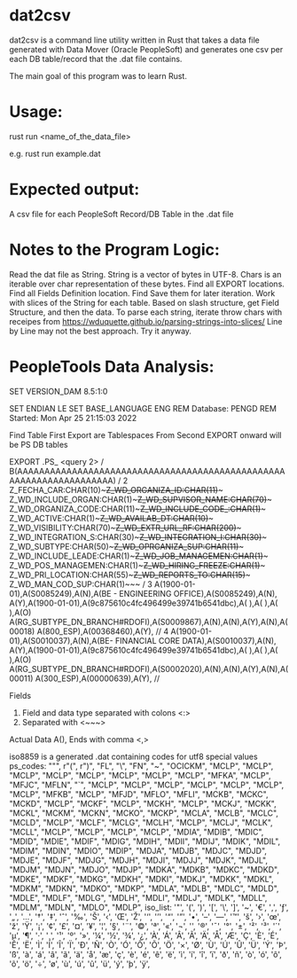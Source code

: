 # dat2csv

dat2csv is a command line utility written in Rust that takes a data file generated with Data Mover (Oracle PeopleSoft) and generates one csv per each DB table/record that the .dat file contains.

The main goal of this program was to learn Rust.

Usage:
======
rust run <name_of_the_data_file>

e.g. rust run example.dat

Expected output:
================
A csv file for each PeopleSoft Record/DB Table in the .dat file

Notes to the Program Logic:
==========================
Read the dat file as String. 
String is a vector of bytes in UTF-8. 
Chars is an iterable over char representation of these bytes.
Find all EXPORT <table> locations. 
Find all Fields Definition location. 
Find Save them for later iteration. 
Work with slices of the String for each table.
Based on slash structure, get Field Structure, and then the data. 
To parse each string, iterate throw chars with receipes from https://wduquette.github.io/parsing-strings-into-slices/
Line by Line may not the best approach. Try it anyway.


PeopleTools Data Analysis:
==========================
SET VERSION_DAM  8.5:1:0
      
SET ENDIAN LE
SET BASE_LANGUAGE ENG
REM Database: PENGD
REM Started: Mon Apr 25 21:15:03 2022

Find Table
First Export are Tablespaces
From Second EXPORT onward will be PS DB tables

EXPORT <Tabla>.PS_<Tabla> <Query>
<query 2>
/
B(AAAAAAAAAAAAAAAAAAAAAAAAAAAAAAAAAAAAAAAAAAAAAAAAAAAAAAAAAAAAAAAAAAAA)
/ 2
Z_FECHA_CAR:CHAR(10)~~~Z_WD_ORGANIZA_ID:CHAR(11)~~~
Z_WD_INCLUDE_ORGAN:CHAR(1)~~~Z_WD_SUPVISOR_NAME:CHAR(70)~~~
Z_WD_ORGANIZA_CODE:CHAR(11)~~~Z_WD_INCLUDE_CODE_:CHAR(1)~~~
Z_WD_ACTIVE:CHAR(1)~~~Z_WD_AVAILAB_DT:CHAR(10)~~~
Z_WD_VISIBILITY:CHAR(70)~~~Z_WD_EXTR_URL_RF:CHAR(200)~~~
Z_WD_INTEGRATION_S:CHAR(30)~~~Z_WD_INTEGRATION_I:CHAR(30)~~~
Z_WD_SUBTYPE:CHAR(50)~~~Z_WD_OPRGANIZA_SUP:CHAR(11)~~~
Z_WD_INCLUDE_LEADE:CHAR(1)~~~Z_WD_JOB_MANAGEMEN:CHAR(1)~~~
Z_WD_POS_MANAGEMEN:CHAR(1)~~~Z_WD_HIRING_FREEZE:CHAR(1)~~~
Z_WD_PRI_LOCATION:CHAR(55)~~~Z_WD_REPORTS_TO:CHAR(15)~~~
Z_WD_MAN_COD_SUP:CHAR(1)~~~
/ 3
A(1900-01-01),A(S0085249),A(N),A(BE - ENGINEERING OFFICE),A(S0085249),A(N),
A(Y),A(1900-01-01),A(9c875610c4fc496499e39741b6541dbc),A( ),A( ),A( ),A(O)
A(RG_SUBTYPE_DN_BRANCH#RDOFI),A(S0009867),A(N),A(N),A(Y),A(N),A(00018)
A(800_ESP),A(00368460),A(Y),
// 4
A(1900-01-01),A(S0010037),A(N),A(BE- FINANCIAL CORE DATA),A(S0010037),A(N),
A(Y),A(1900-01-01),A(9c875610c4fc496499e39741b6541dbc),A( ),A( ),A( ),A(O)
A(RG_SUBTYPE_DN_BRANCH#RDOFI),A(S0002020),A(N),A(N),A(Y),A(N),A(00011)
A(300_ESP),A(00000639),A(Y),
//

Fields
1) Field and data type separated with colons <:>
2) Separated with <~~~>

Actual Data
A(),
Ends with comma <,>


iso8859 is a generated .dat containing codes for utf8 special values
ps_codes: 
        "\"", r"\(", r"\)", "FL", "\\", "FN", "~", "OCICKM", "MCLP", "MCLP", "MCLP", "MCLP",
        "MCLP", "MCLP", "MCLP", "MCLP", "MFKA", "MCLP", "MFJC", "MFLN", "`", "MCLP", "MCLP",
        "MCLP", "MCLP", "MCLP", "MCLP", "MCLP", "MFKB", "MCLP", "MFJD", "MFLO", "MFLI", "MCKB",
        "MCKC", "MCKD", "MCLP", "MCKF", "MCLP", "MCKH", "MCLP", "MCKJ", "MCKK", "MCKL", "MCKM",
        "MCKN", "MCKO", "MCKP", "MCLA", "MCLB", "MCLC", "MCLD", "MCLP", "MCLF", "MCLG", "MCLH",
        "MCLP", "MCLJ", "MCLK", "MCLL", "MCLP", "MCLP", "MCLP", "MCLP", "MDIA", "MDIB", "MDIC",
        "MDID", "MDIE", "MDIF", "MDIG", "MDIH", "MDII", "MDIJ", "MDIK", "MDIL", "MDIM", "MDIN",
        "MDIO", "MDIP", "MDJA", "MDJB", "MDJC", "MDJD", "MDJE", "MDJF", "MDJG", "MDJH", "MDJI",
        "MDJJ", "MDJK", "MDJL", "MDJM", "MDJN", "MDJO", "MDJP", "MDKA", "MDKB", "MDKC", "MDKD",
        "MDKE", "MDKF", "MDKG", "MDKH", "MDKI", "MDKJ", "MDKK", "MDKL", "MDKM", "MDKN", "MDKO",
        "MDKP", "MDLA", "MDLB", "MDLC", "MDLD", "MDLE", "MDLF", "MDLG", "MDLH", "MDLI", "MDLJ",
        "MDLK", "MDLL", "MDLM", "MDLN", "MDLO", "MDLP",
iso_list: 
        '"', '(', ')', '[', '\\', ']', '~', '€', '‚', 'ƒ', '„', '…', '†', '‡', 'ˆ', '‰', 'Š', '‹',
        'Œ', 'Ž', '‘', '’', '“', '”', '•', '–', '—', '™', 'š', '›', 'œ', 'ž', 'Ÿ', '¡', '¢', '£',
        '¤', '¥', '¦', '§', '¨', '©', 'ª', '«', '¬', '­', '®', '¯', '°', '±', '²', '³', '´', 'µ',
        '¶', '·', '¸', '¹', 'º', '»', '¼', '½', '¾', '¿', 'À', 'Á', 'Â', 'Ã', 'Ä', 'Å', 'Æ', 'Ç',
        'È', 'É', 'Ê', 'Ë', 'Ì', 'Í', 'Î', 'Ï', 'Ð', 'Ñ', 'Ò', 'Ó', 'Ô', 'Õ', 'Ö', '×', 'Ø', 'Ù',
        'Ú', 'Û', 'Ü', 'Ý', 'Þ', 'ß', 'à', 'á', 'â', 'ã', 'ä', 'å', 'æ', 'ç', 'è', 'é', 'ê', 'ë',
        'ì', 'í', 'î', 'ï', 'ð', 'ñ', 'ò', 'ó', 'ô', 'õ', 'ö', '÷', 'ø', 'ù', 'ú', 'û', 'ü', 'ý',
        'þ', 'ÿ',
